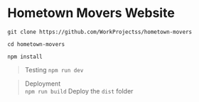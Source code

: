 # Hometown Movers Website

`git clone https://github.com/WorkProjectss/hometown-movers`

`cd hometown-movers`

`npm install`

> Testing
  `npm run dev`

> Deployment  
  `npm run build`
  Deploy the `dist` folder

